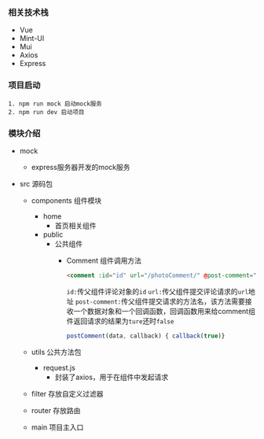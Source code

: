 

### 相关技术栈

+ Vue
+ Mint-UI
+ Mui
+ Axios
+ Express

### 项目启动

```nodejs
1. npm run mock 启动mock服务
2. npm run dev 启动项目
```

### 模块介绍

- mock
  - express服务器开发的mock服务

- src 源码包
  - components	组件模块
    - home
      - 首页相关组件	
    - public
      - 公共组件
        - Comment 组件调用方法
          ```html
          <comment :id="id" url="/photoComment/" @post-comment="postComment"></comment>
          ```
          `id:`传父组件评论对象的`id`
          `url:`传父组件提交评论请求的`url`地址
          `post-comment:`传父组件提交请求的方法名，该方法需要接收一个数据对象和一个回调函数，回调函数用来给comment组件返回请求的结果为`ture`还时`false`

          ```js
          postComment(data, callback) { callback(true)}
          ```

  - utils 公共方法包

    - request.js
      - 封装了axios，用于在组件中发起请求

  - filter 存放自定义过滤器

  - router 存放路由

  - main 项目主入口

  
